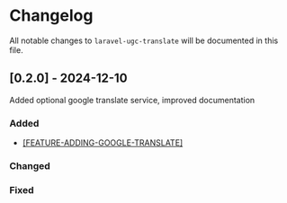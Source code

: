# Changelog

All notable changes to `laravel-ugc-translate` will be documented in this file.

## [0.2.0] - 2024-12-10

Added optional google translate service, improved documentation

### Added
- [[FEATURE-ADDING-GOOGLE-TRANSLATE]](https://github.com/rpwebdevelopment/laravel-ugc-translate/tree/feature-adding-google-translate)

### Changed

### Fixed
